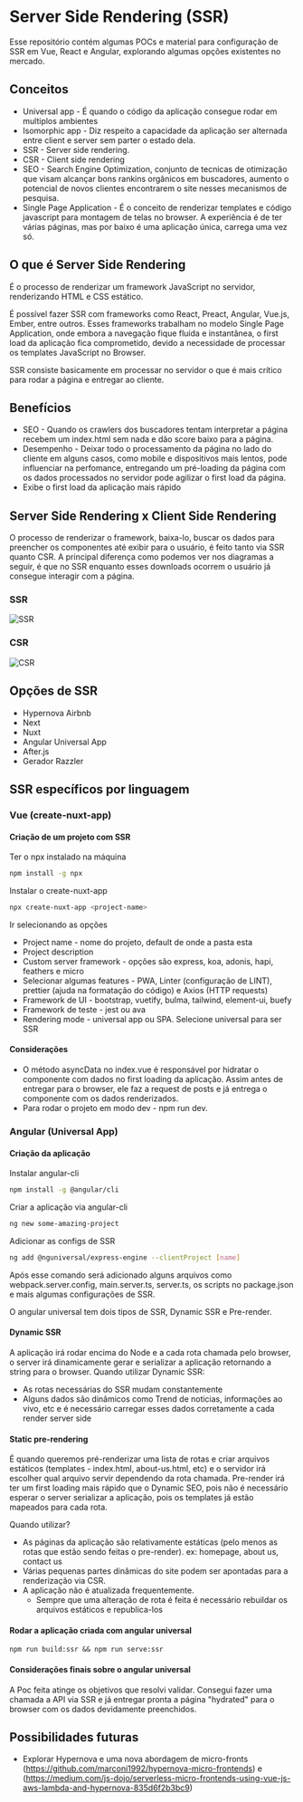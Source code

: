 # Server Side Rendering (SSR)

Esse repositório contém algumas POCs e material para configuração de SSR em Vue, React e Angular, explorando algumas opções existentes no mercado.

## Conceitos

* Universal app - É quando o código da aplicação consegue rodar em multiplos ambientes
* Isomorphic app - Diz respeito a capacidade da aplicação ser alternada entre client e server sem parter o estado dela.
* SSR - Server side rendering.
* CSR - Client side rendering
* SEO -  Search Engine Optimization, conjunto de tecnicas de otimização que visam alcançar bons rankins orgânicos em buscadores, aumento o potencial de novos clientes encontrarem o site nesses mecanismos de pesquisa.
* Single Page Application - É o conceito de renderizar templates e código javascript para montagem de telas no browser. A experiência é de ter várias páginas, mas por baixo é uma aplicação única, carrega uma vez só.

## O que é Server Side Rendering

É o processo de renderizar um framework JavaScript no servidor, renderizando HTML e CSS estático. 

É possível fazer SSR com frameworks como React, Preact, Angular, Vue.js, Ember, entre outros. Esses frameworks trabalham no modelo Single Page Application, onde embora a navegação fique fluída e instantânea, o first load da aplicação fica comprometido, devido a necessidade de processar os templates JavaScript no Browser.

SSR consiste basicamente em processar no servidor o que é mais crítico para rodar a página e entregar ao cliente.

## Benefícios

- SEO - Quando os crawlers dos buscadores tentam interpretar a página recebem um index.html sem nada e dão score baixo para a página.
- Desempenho - Deixar todo o processamento da página no lado do cliente em alguns casos, como mobile e dispositivos mais lentos, pode influenciar na perfomance, entregando um pré-loading da página com os dados processados no servidor pode agilizar o first load da página.
- Exibe o first load da aplicação mais rápido


## Server Side Rendering x Client Side Rendering

O processo de renderizar o framework, baixa-lo, buscar os dados para preencher os componentes até exibir para o usuário, é feito tanto via SSR quanto CSR. A principal diferença como podemos ver nos diagramas a seguir, é que no SSR enquanto esses downloads ocorrem o usuário já consegue interagir com a página.

### SSR

![SSR](assets/ssr.png)

### CSR

![CSR](assets/csr.png)

## Opções de SSR

- Hypernova Airbnb
- Next 
- Nuxt
- Angular Universal App
- After.js
- Gerador Razzler

## SSR específicos por linguagem

### Vue (create-nuxt-app)

#### Criação de um projeto com SSR
Ter o npx instalado na máquina

```bash
npm install -g npx
```

Instalar o create-nuxt-app
```bash
npx create-nuxt-app <project-name>
```
Ir selecionando as opções

* Project name - nome do projeto, default de onde a pasta esta
* Project description
* Custom server framework - opções são express, koa, adonis, hapi, feathers e micro
* Selecionar algumas features - PWA, Linter (configuração de LINT), prettier (ajuda na formatação do código) e Axios (HTTP requests)
* Framework de UI - bootstrap, vuetify, bulma, tailwind, element-ui, buefy
* Framework de teste - jest ou ava
* Rendering mode - universal app ou SPA. Selecione universal para ser SSR

#### Considerações

- O método asyncData no index.vue é responsável por hidratar o componente com dados no first loading da aplicação. Assim antes de entregar para o browser, ele faz a request de posts e já entrega o componente com os dados renderizados.
- Para rodar o projeto em modo dev - npm run dev.

### Angular (Universal App)

 #### Criação da aplicação

Instalar angular-cli

```Bash
npm install -g @angular/cli 
```

Criar a aplicação via angular-cli

 ```Bash
 ng new some-amazing-project
 ```

Adicionar as configs de SSR
 ```Bash
 ng add @nguniversal/express-engine --clientProject [name]
 ```

 Após esse comando será adicionado alguns arquivos como webpack.server.config, main.server.ts, server.ts, os scripts no package.json e mais algumas configurações de SSR.

O angular universal tem dois tipos de SSR, Dynamic SSR e Pre-render.

#### Dynamic SSR

A aplicação irá rodar encima do Node e a cada rota chamada pelo browser, o server irá dinamicamente gerar e serializar a aplicação retornando a string para o browser.
Quando utilizar Dynamic SSR:
* As rotas necessárias do SSR mudam constantemente
* Alguns dados são dinâmicos como Trend de noticias, informações ao vivo, etc e é necessário carregar esses dados corretamente a cada render server side

#### Static pre-rendering

É quando queremos pré-renderizar uma lista de rotas e criar arquivos estáticos (templates - index.html, about-us.html, etc) e o servidor irá escolher qual arquivo servir dependendo da rota chamada. Pre-render irá ter um first loading mais rápido que o Dynamic SEO, pois não é necessário esperar o server serializar a aplicação, pois os templates já estão mapeados para cada rota.

Quando utilizar?

* As páginas da aplicação são relativamente estáticas (pelo menos as rotas que estão sendo feitas o pre-render). ex: homepage, about us, contact us
* Várias pequenas partes dinâmicas do site podem ser apontadas para a renderização via CSR.
* A aplicação não é atualizada frequentemente.
  * Sempre que uma alteração de rota é feita é necessário rebuildar os arquivos estáticos e republica-los

#### Rodar a aplicação criada com angular universal

```
npm run build:ssr && npm run serve:ssr
```

#### Considerações finais sobre o angular universal

A Poc feita atinge os objetivos que resolvi validar. Consegui fazer uma chamada a API via SSR e já entregar pronta a página "hydrated" para o browser com os dados devidamente preenchidos.


 ## Possibilidades futuras

 - Explorar Hypernova e uma nova abordagem de micro-fronts (https://github.com/marconi1992/hypernova-micro-frontends) e (https://medium.com/js-dojo/serverless-micro-frontends-using-vue-js-aws-lambda-and-hypernova-835d6f2b3bc9)